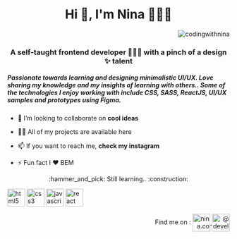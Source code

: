 <h1 align="center">Hi 👋, I'm Nina 👩🏻‍💻</h1> <p align="right"> <img src="https://komarev.com/ghpvc/?username=codingwithnina" alt="codingwithnina" /> </p>
<h3 align="center">A self-taught frontend developer 🧙🏻‍♂️ with a pinch of a design ✨ talent</h3>

<h5> Passionate towards learning and designing minimalistic UI/UX. Love sharing my knowledge and my insights of learning with others.. Some of the technologies I enjoy working with include CSS, SASS, ReactJS,  UI/UX samples and prototypes using Figma. </h5>

- 👯 I’m looking to collaborate on **cool ideas**

- 👨‍💻 All of my projects are available here

- 📫 If you want to reach me, **check my instagram**

- ⚡ Fun fact I :heart: BEM


<p align="center">
:hammer_and_pick:  
Still learning.. 
:construction:
</p>

<p align="left">
  <img src="https://image.flaticon.com/icons/svg/919/919827.svg" alt="html5" width="40" height="40"/> 
  <img src="https://image.flaticon.com/icons/svg/919/919826.svg" alt="css3" width="40" height="40"/> 
  <img src="https://image.flaticon.com/icons/svg/541/541509.svg" alt="javascript" width="40" height="40"/>
  <img src="https://image.flaticon.com/icons/png/512/1183/1183672.png" alt="react" width="40" height="40"/> 
</p>
<p align="right">
 Find me on :
<a href="https://instagram.com/nina.codes" target="blank">
  <img align="center" src="https://cdn.jsdelivr.net/npm/simple-icons@3.0.1/icons/instagram.svg" alt="nina.codes" height="40" width="40" />
</a>
<a href="https://medium.com/@developer.journeys" target="blank">
  <img align="center" src="https://cdn.jsdelivr.net/npm/simple-icons@3.0.1/icons/medium.svg" alt="@developer.journeys" height="40" width="40" />
</a>
</p>
